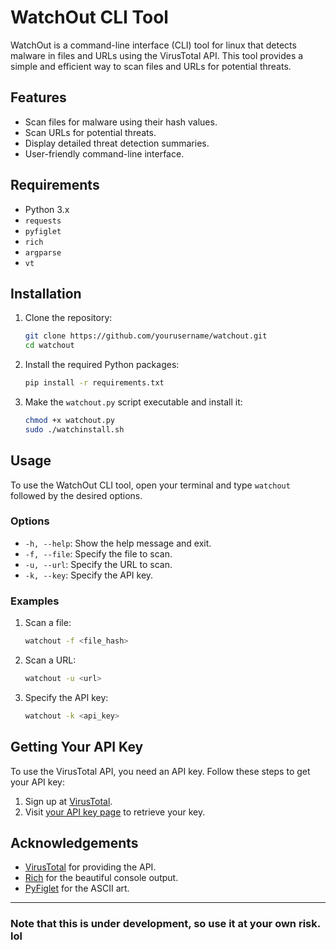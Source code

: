 # WatchOut CLI Tool

WatchOut is a command-line interface (CLI) tool for linux that detects malware in files and URLs using the VirusTotal API. This tool provides a simple and efficient way to scan files and URLs for potential threats.

## Features

- Scan files for malware using their hash values.
- Scan URLs for potential threats.
- Display detailed threat detection summaries.
- User-friendly command-line interface.

## Requirements

- Python 3.x
- `requests`
- `pyfiglet`
- `rich`
- `argparse`
- `vt`

## Installation

1. Clone the repository:
    ```sh
    git clone https://github.com/yourusername/watchout.git
    cd watchout
    ```

2. Install the required Python packages:
    ```sh
    pip install -r requirements.txt
    ```

3. Make the `watchout.py` script executable and install it:
    ```sh
    chmod +x watchout.py
    sudo ./watchinstall.sh
    ```

## Usage

To use the WatchOut CLI tool, open your terminal and type `watchout` followed by the desired options.

### Options

- `-h, --help`: Show the help message and exit.
- `-f, --file`: Specify the file to scan.
- `-u, --url`: Specify the URL to scan.
- `-k, --key`: Specify the API key.

### Examples

1. Scan a file:
    ```sh
    watchout -f <file_hash>
    ```

2. Scan a URL:
    ```sh
    watchout -u <url>
    ```

3. Specify the API key:
    ```sh
    watchout -k <api_key>
    ```

## Getting Your API Key

To use the VirusTotal API, you need an API key. Follow these steps to get your API key:
1. Sign up at [VirusTotal](https://www.virustotal.com).
2. Visit [your API key page](https://www.virustotal.com/gui/user/your_api_key) to retrieve your key.

## Acknowledgements

- [VirusTotal](https://www.virustotal.com) for providing the API.
- [Rich](https://github.com/Textualize/rich) for the beautiful console output.
- [PyFiglet](https://github.com/pwaller/pyfiglet) for the ASCII art.

---

### Note that this is under development, so use it at your own risk. lol
